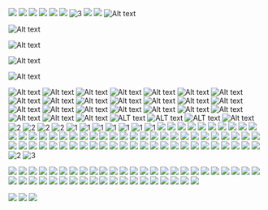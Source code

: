 ![](http://freshspectrum.com/wp-content/uploads/2012/11/wpid-Photo-Nov-8-2012-607-AM.jpg)
![](https://www.birthdaywishes.expert/wp-content/uploads/2015/07/Sell-your-cleverness-and-buy.jpg)
![](http://cdn.quotesgram.com/img/23/88/1745550948-Right-Quote-discipline.gif)
![](http://cdn-media-2.lifehack.org/wp-content/files/2014/12/Interstellar-2014-Poster-Wallpaper.jpg)
![](http://cdn.quotesgram.com/img/30/51/2068776997-Ludwig_Wittgenstein_quote_by_Philiposophy.jpg)
![](http://cdn.sandiegouniontrib.com/img/photos/2014/05/24/hpcemetery338693x001_t840x568.jpg?89545216a4e5500569785d145b241868f07e11e1)
![3](https://www.truthinsideofyou.org/wp-content/uploads/2015/11/Sleep-is-the-best-meditation_dalai_lama_tiof.jpg)
![](http://cdn.wonderfulengineering.com/wp-content/uploads/2014/07/Einstein-Quotes-3.jpg)
![](http://cdn.wonderfulengineering.com/wp-content/uploads/2014/07/Einstein-Quotes-7.jpg)
![Alt text](http://cdn.quotesgram.com/img/74/76/1967406961-quote-we-think-basically-you-watch-television-to-turn-your-brain-off-and-you-work-on-your-computer-when-steve-jobs-240912.jpg)
             
![Alt text](http://cdn.quotesgram.com/img/30/21/1443427380-albert-einstein-physicist-quote-any-man-who-reads-too-much-and-uses-his-own-brain.jpg)

![Alt text](http://www.atheistrepublic.com/sites/default/files/I%20Regard%20the%20Brain%20as%20a%20Computer.jpg)

![Alt text](http://www.childup.com/blog/wp-content/uploads/2015/03/CELQ-288-The-Brain-Is-a-Marvelous-Computer....jpg)

![Alt text](http://cdn.quotationof.com/images/alan-turings-quotes-1.jpg)

![Alt text](http://www.relatably.com/q/img/computer-quotes/jesus-is-like-a-computer-computer-quote.jpg)
![Alt text](https://geniusquotes.org/wp-content/uploads/2014/02/Best-teachers-quotes-ever.jpg)
![Alt text](http://cdn.motivationgrid.com/wp-content/uploads/2013/11/3-Motivational-Quotes.jpg)
![Alt text](http://cdn.quotesgram.com/img/87/66/2035150345-Mistake-quotes-All-the-mistakes-I-ever-made-in-my-life-were-when-I-wanted-to-say-No-and-said-Yes_.jpg)
![Alt text](http://cdn1.dolimg.com/en-US/blogs/wp-content/uploads/2013/03/Screen-Shot-2013-03-07-at-9.18.51-AM.png)
![Alt text](http://www.azquotes.com/picture-quotes/quote-if-debugging-is-the-process-of-removing-software-bugs-then-programming-must-be-the-process-edsger-dijkstra-56-19-97.jpg)
![Alt text](https://blog.tjtaylor.net/content/uploads/quote-thomson-begin-badly.jpg)
![Alt text](https://englishlive.ef.com/blog/wp-content/uploads/sites/2/2015/10/17_quote.jpg)
![Alt text](https://englishlive.ef.com/blog/wp-content/uploads/sites/2/2015/10/19_quote.jpg)
![Alt text](http://grithartung.com/ColourYourLanguage/001-ColourYourLanguage-StevenPinker-quote-700.jpg)
![Alt text](http://izquotes.com/quotes-pictures/quote-even-if-you-do-learn-to-speak-correct-english-whom-are-you-going-to-speak-it-to-clarence-darrow-47062.jpg)
![Alt text](http://english.eagetutor.com/images/stories/Comical_quotes_about_English.png)
![Alt text](http://www.azquotes.com/picture-quotes/quote-i-m-not-a-fan-of-technology-i-m-a-fan-of-pedagogy-of-understanding-how-people-learn-donald-a-norman-122-56-22.jpg)
![Alt text](https://www.askideas.com/wp-content/uploads/2016/11/Language-is-to-the-mind-more-than-light-is-to-the-eye.-William-Gibson.png)
![Alt text](http://thequotepedia.com/images/106/as-many-languages-you-know-as-many-times-you-are-a-human-being-human-being-quote.png)
![Alt text](http://cdn2.hubspot.net/hub/98462/file-35410814-png/images/quote_about_grammar_for_english_learners.png)
![Alt text](https://www.english-grammar-revolution.com/images/grammarquotesclouds.jpg)
![Alt text](http://cdn.quotesgram.com/img/25/53/1898553823-quote-William-Bennett-our-common-language-is-english-and-our-65528.png)
![Alt text](http://cdn.quotesgram.com/img/21/70/621825002-quote-Flora-Lewis-learning-another-language-is-not-only-learning-196545.png)
![Alt text](http://cdn.quotesgram.com/img/19/84/2094246968-karl-lagerfeld-designer-quote-i-never-had-to-learn-english-french-and.jpg)
![Alt text](http://data.whicdn.com/images/6970797/Vision_Life_LanguageLuckyOptimist.com__large.jpg)
![Alt text](http://eurotalk.com/blog/wp-content/uploads/2015/01/De-Waal.jpg)
![Alt text](http://www.quotehd.com/imagequotes/authors6/john-stuart-mill-quote-language-is-the-light-of-the-mind.jpg)
![Alt text](http://blogs.nvcc.edu/acli/files/2014/04/It-takes-students-with-22z4kvd.jpg)
![ALT text](https://www.askideas.com/wp-content/uploads/2016/11/High-thoughts-must-have-high-language.-Aristophanes.png)
![ALT text](https://blog.thelinguist.com/wp-content/uploads/sites/38/2010/03/Inspirational_quotes_-_language_learning_6.png)
![ALT text](http://www.quotehd.com/imagequotes/authors29/jack-herbert-quote-english-is-a-funny-language-a-fat-chance-and-a.jpg)
![Alt text](https://www.humoropedia.com/wp-content/uploads/2015/02/Leo-Tolstoy-Quotes-1.jpg)
![2](http://s5.favim.com/orig/69/blue-quotes-sleep-true-Favim.com-643928.jpg)
![2](http://blog.mrsgs.com/wp-content/uploads/2013/06/sleep_quote.png)
![2](https://www.askideas.com/media/83/Sleep-is-the-best-meditation.-Dalai-Lama.jpg)
![2](http://cdn.quotesgram.com/img/98/31/2033051588-original.jpg)
![1](http://quoteseverlasting.com/quotations/famous-quotes/2013/01/%E2%80%9CDon%E2%80%99t-think-just-do-700x525.jpg)
![1](http://www.favething.com/uploads/images/main-fave-images/think_do_love_live_different-1.jpg)
![1](http://img.picturequotes.com/2/9/8231/you-cant-please-everyone-just-believe-in-yourself-and-do-what-you-think-is-right-quote-1.jpg)
![1](http://thinkingpossibility.com/wp-content/uploads/2013/10/you-must-quote.png)
![1](http://img.picturequotes.com/2/502/501730/dont-just-think-do-quote-1.jpg)
![1](http://img.picturequotes.com/2/7/6139/life-is-too-short-to-worry-about-what-others-think-do-whatever-you-have-to-do-and-do-it-for-you-quote-1.jpg)
![1](http://cdn.quotesgram.com/img/54/1/718394393-you_think_you_know-124056.jpg)
![](https://qph.ec.quoracdn.net/main-qimg-87833c78a604ff07a82ff7787574e197-c)
![](http://www.azquotes.com/picture-quotes/quote-if-you-think-you-understand-quantum-mechanics-you-don-t-understand-quantum-mechanics-richard-p-feynman-84-72-97.jpg)
![](http://img.picturequotes.com/2/773/772715/you-cannot-kill-what-you-did-not-create-quote-1.jpg)
![](http://www.strangehistory.net/blog/wp-content/uploads/2016/01/self-made-man.jpg)
![](http://www.relatably.com/q/img/made-quotes/quote-William-Cowper-a-self-made-man-yes-and-one-who-75708.png)
![](http://izquotes.com/quotes-pictures/quote-there-is-no-such-thing-as-a-self-made-man-you-will-reach-your-goals-only-with-the-help-of-others-george-shinn-351399.jpg)
![](http://www.loveandsayings.com/wp-content/uploads/2014/07/Thats-life.jpeg)
![](http://www.mactoons.com/wp-content/uploads/2013/09/hope-quote-about-happiness-and-success-that-can-make-you-better-hopeful-quotes-about-life-lesson-930x697.jpg)
![](http://amritsartemples.in/wp-content/uploads/2013/02/Life-Quotes.jpg)
![](http://iheartinspiration.com/wp-content/uploads/2012/03/diet-hungry-bored.jpg)
![](http://s9.favim.com/610/141024/cravings-food-life-quotes-Favim.com-2176759.jpg)
![](http://www.lolsotrue.com/memberquotes/2531.jpg)
![](http://smashingup.com/wp-content/uploads/2014/05/wpid-img_51810649725547.jpeg)
![](http://teal-blog.s3.amazonaws.com/2013/11/die-2.jpg)
![](http://inspirationboost.com/wp-content/uploads/2014/02/Mark-Twain-Life-and-Death-Quotes.png)
![](http://www.bestsayingsquotes.com/files/death-quotes-pics-for-fb-share-3-01916920.jpg)
![](http://www.notable-quotes.com/d/death_quote_5.jpg)
![](https://img.buzzfeed.com/buzzfeed-static/static/2015-10/29/12/enhanced/webdr01/enhanced-buzz-wide-6002-1446135558-7.jpg)
![](http://orig09.deviantart.net/9639/f/2013/142/8/6/quote___death_ends_life__not_relationship__by_rabidbribri-d666iw5.jpg)
![](http://www.funlava.com/wp-content/uploads/2014/06/Epicurus-quote-Death-is-nothing-to-us-since-when-we-are-death-has-not-come-and-when-death-has-come-we-are-not.jpg)
![](http://quotesideas.com/wp-content/uploads/2015/06/Life-vs-death-Steve-Jobs-quote.jpg)
![](http://www.quotehd.com/imagequotes/TopAuthors/socrates-philosopher-death-may-be-the-greatest-of-all-human.jpg)
![](http://cdn.quotesgram.com/img/74/9/1303608650-quote-Meghan-ORourke-a-death-from-a-long-illness-is-135829_2.png)
![](http://m.likesuccess.com/quotes/19/909906.png)
![](https://www.healthyplace.com/images/stories/insight/quotes/quote-on-mental-health-52-healthyplace.jpg)
![](http://www.coachingconfidence.co.uk/wp-content/uploads/2012/10/it-is-not.jpg)
![](https://www.healthyplace.com/images/stories/insight/quotes/quote-on-mental-health-70-healthyplace.jpg)
![](http://img.picturequotes.com/2/5/4068/the-goal-of-all-life-is-death-quote-1.jpg)
![](https://www.healthyplace.com/images/stories/insight/quotes/Stigma-quote-a-healthyplace.jpg)
![](http://izquotes.com/quotes-pictures/quote-i-truly-believe-that-when-you-re-funny-you-re-blessed-your-whole-life-is-kind-of-golden-i-was-martin-short-266893.jpg)
![](https://www.brainyquote.com/photos_tr/en/b/buddha/118248/buddha1.jpg)
![](http://www.quotehd.com/imagequotes/authors69/spanish-proverb-quote-he-who-fears-death-enjoys-not-life.jpg)
![](http://cdn2.hubspot.net/hub/365322/file-601122925-png/exs-er-0317-QuotePhotos-08.png?t=1432237320654&width=805)
![](http://www.thequotepedia.com/images/17/all-our-dreams-can-come-true-if-we-have-the-courage-to-pursue-them-courage-quote.jpg)
![](http://designurge.com/wp-content/uploads/2014/02/6.png)
![](http://dailyquotes.co/wp-content/uploads/2013/03/courage_quote_mark_twain1-680x544.jpg)
![](http://purehappylife.com/wp-content/uploads/2014/07/life-courage-quote-what-a-ship-for.jpg)
![](http://static4.quoteswave.com/wp-content/uploads/2011/12/There-is-no-such-thing-as-bravery.jpg)
![](http://purehappylife.com/wp-content/uploads/2014/06/life-quote-strength-courage.jpg)
![](http://www.relatably.com/q/img/who-am-i-quotes/who-am-i-quotes-2.jpg)
![](http://cdn.quotesgram.com/img/25/35/13116099-14834-i-am-who-i-am-if-you-dont-like-it-then-jog-on.png)
![](http://img.picturequotes.com/2/5/4341/i-am-unique-i-am-special-i-am-me-quote-2.jpg)
![](https://tse3.mm.bing.net/th?id=OIP.Kpq1I7KqysUPguSmNTA02AHaGL&pid=Api)
![](http://izquotes.com/quotes-pictures/quote-i-am-who-i-am-and-i-m-not-phony-like-everybody-else-out-there-i-am-real-and-how-many-of-you-can-at-gg-allin-206710.jpg)
![](http://www.informativequotes.com/wp-content/uploads/Love-me-for-who-I-am.jpg)
![](http://spiritualcleansing.org/wp-content/uploads/2015/04/I-am-who-I-am.-Your-approval-isnt-needed..jpg)
![](http://izquotes.com/quotes-pictures/quote-what-a-liberation-to-realize-that-the-voice-in-my-head-is-not-who-i-am-who-am-i-then-the-one-who-eckhart-tolle-273186.jpg)
![](http://inspirationboost.com/wp-content/uploads/2014/11/Eckhart-Tolle-Complain-Quotes.jpg)
![](http://static.oprah.com/images/o2/quotes-every-moment-eckhart-tolle-949x534.jpg)
![](http://www.quoteshunger.com/wp-content/uploads/2014/08/57.jpg)
![](http://www.dawn-productions.com/core/wp-content/uploads/2013/08/Eckhart-Tolle_Stress-is-caused-by-being-here-but-wanting-to-be-there.jpg)
![](http://facebook.dailypositivequotes.com/quotes-images/start-now-not-tomorrow-20131001645.jpg)
![](http://soulanalyse.com/wp-content/uploads/2016/08/eckhart-tolle-quote-1.png)
![](http://quotepixel.com/images/quotes/success/quotes-about-success_14252-1.png)
![](http://shequotes.com/wp-content/uploads/2016/01/The-tunnel-is-the-illusion.jpg)
![](http://img.picturequotes.com/2/3/2280/love-is-the-child-of-illusion-and-the-parent-of-disillusion-quote-1.jpg)
![](http://cdn.quotesgram.com/img/25/86/1719001621-FakeBuddhaQuote.jpg)
![](http://purehappylife.com/wp-content/uploads/2014/07/life-quote-obstacle-illusio.jpg)
![](http://healthythoughts.in/wp-content/uploads/2012/02/optical_illusion_sakuras2b.png)
![](http://www.brainforests.com/wp-content/uploads/2012/06/Find-the-Mistake.jpg)
![2](http://physicsfacts.com/wp-content/uploads/2013/03/image21.jpg)
![3](https://www.truthinsideofyou.org/wp-content/uploads/2015/11/Sleep-is-the-best-meditation_dalai_lama_tiof.jpg)

![](https://tse3.mm.bing.net/th?id=OIP.V6WbwyRl2sx__rW-anysnQHaHa&pid=Api)
![](http://img.picturequotes.com/2/5/4005/make-mistakes-learn-from-them-move-on-quote-1.jpg)
![](http://creditmanagementassociation.org/wp-content/uploads/2012/05/Learn-from-mistakes-box.jpg)
![](http://img.picturequotes.com/2/46/45666/the-only-real-mistake-is-the-one-from-which-we-learn-nothing-quote-1.jpg)
![](http://imgs.mastphotos.com/wp-content/uploads/2014/02/Learn-From-Your-Mistakes.jpg)
![](http://blog.wheelock.edu/wp-content/uploads/2014/01/We-Learn-From-Our-Mistakes-Flickr-Krissy.Venosdale.jpg)
![](http://img.picturequotes.com/2/7/6622/dont-waste-time-grieving-over-past-mistakes-learn-from-them-and-move-on-quote-1.jpg)
![](http://www.relatably.com/q/img/learn-from-mistake-quotes-tumblr/quote-making-mistakes-is-a-part-of-life-so-long-as-we-all-learn-from-them.jpg)
![](http://m.likesuccess.com/quotes/20/991168.png)
![](https://tse4.mm.bing.net/th?id=OIP.doDT61w06Sf_byyvkqWrcgHaEK&pid=Api)
![](https://geniusquotes.org/wp-content/uploads/2014/04/Warren-Buffett-Quotes-and-Sayings-wise-wisdom-money.jpg)
![](https://blog.elearnmarkets.com/wp-content/uploads/2017/03/Warren-Buffett-quotes.png)
![](http://www.worldclassseminars.com/wp-content/uploads/2015/12/Warren-Buffett-Quotes.jpg)
![](https://tse1.mm.bing.net/th?id=OIP.O_qzyMbhghDNIPv-mjWNkwHaFo&pid=Api)
![](http://www.lovethispic.com/uploaded_images/97474-Make-Mistakes-But-Learn-From-Them.jpg)
![](http://learningandcreativity.com/wp-content/uploads/2013/08/Quote-1.png)
![](https://tse2.mm.bing.net/th?id=OIP.xudrwZ_MnOeA8l-qet4rtQHaGV&pid=Api)
![](http://www.thequotepedia.com/images/21/dont-be-afraid-to-make-mistakes-be-afraid-of-not-learning-from-them-mistake-quote.png)
![](http://www.c3iopscenter.com/currentops/wp-content/uploads/2015/04/Interstellar-MovieQuote2014.jpg?7a42bf)
![](http://m.likesuccess.com/quotes/30/1465864.png)
![](http://media.braintrainingtools.org/wp-content/uploads/2015/08/emotional-quotes-memory-always-faulty.jpg)
![](http://m.likesuccess.com/quotes/21/1035085.png)
![](http://www.hippoquotes.com/img/bad-memories-quotes/i-wish-we-could-choose-which-memories-to-remember-quote-1.jpg)
![](http://img.picturequotes.com/1/787/happiness-is-good-health-and-a-bad-memory-quote-1.jpg)
![](http://www.wisdomquotes4u.com/wp-content/uploads/Leave-bad-memories-behind.jpg)
![](http://www.hippoquotes.com/img/bad-memories-quotes/23241-one-of-the-keys-to-happiness-is-a-bad-memory.png)
![](http://www.ith-haptonomie.nl/sites/default/files/PTSS.jpg)
![](http://m.likesuccess.com/quotes/30/1497655.png)
![](http://cdn.quotesgram.com/img/95/36/1896555962-5953-good-times-become-good-memories-and-bad-times-become-good.png)
![](https://s6.favim.com/orig/61/life-love-memory-sad-love-pretty-quotes-Favim.com-595105.jpg)
![](https://jokideo.com/wp-content/uploads/2012/11/554182_404641806275626_1233492635_n.jpg)
![](http://www.golfian.com/wp-content/uploads/2016/05/Friendship-Memory-Quotations-018.jpg)
![](http://www.notable-quotes.com/m/memory_quote_2.jpg)
![](http://quotesideas.com/wp-content/uploads/2015/10/113.jpg)
![](http://statusmind.com/images/2014/05/Life-Quotes-42542-statusmind.com.jpg)
![](https://tse3.mm.bing.net/th?id=OIP.M3hpa2BFZdGl7XIawM7LcgHaHa&pid=Api)
![](http://quotesideas.com/wp-content/uploads/2015/10/MemoriesQuote.jpg)
![](http://s5.favim.com/orig/69/life-quotes-memories-memory-moment-Favim.com-628680.jpg)
![](http://www.copilotmom.com/wp-content/uploads/2012/11/MemoriesQuote.jpg)
![](http://cdn.quotesgram.com/img/43/4/215833609-childhood-memories-Quotes.jpg)
![](http://quotesideas.com/wp-content/uploads/2015/10/free-yourself-from-memory-quote-coelho.jpg)
![](http://s1.favim.com/orig/22/cause-cute-end-memories-quote-Favim.com-211654.jpg)
![](http://www.iliketoquote.com/img/118.jpg)
![](http://favim.com/media/uploads/images/610/140223/happy-memories-quote-smile-Favim.com-1405953.jpg)

![](http://www.bestsayingsquotes.com/files/genius-quotes-pictures-4-b4411044.jpg)
![](http://cdn.quotesgram.com/img/95/74/1861619612-the-limit-not-the-sky-motivational-quotes-sayings-pictures.jpg)
![](http://www.highanxieties.org/wp-content/uploads/2014/10/The-Side-Effects-Of-Anxiety.jpg)
